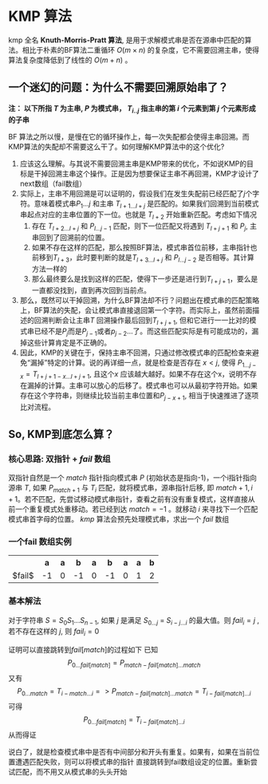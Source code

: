 # KMP 算法
kmp 全名 <b>Knuth-Morris-Pratt 算法</b>, 是用于求解模式串是否在源串中匹配的算法。相比于朴素的BF算法二重循环 $O(m \times n)$ 的复杂度，它不需要回溯主串，使得算法复杂度降低到了线性的 $O(m + n)$ 。
## 一个迷幻的问题：为什么不需要回溯原始串了？
**注：
以下所指
$T$ 为主串, 
$P$ 为模式串，
$T_{i..j}$ 指主串的第 $i$ 个元素到第 $j$ 个元素形成的子串**

BF 算法之所以慢，是慢在它的循环操作上，每一次失配都会使得主串回溯。而KMP算法的失配却不需要这么干了。如何理解KMP算法中的这个优化?
1. 应该这么理解。与其说不需要回溯主串是KMP带来的优化，不如说KMP的目标是干掉回溯主串这个操作。正是因为想要保证主串不再回溯，KMP才设计了next数组（fail数组）
2. 实际上，主串不用回溯是可以证明的，假设我们在发生失配前已经匹配了$j$个字符。意味着模式串$P_1...j$ 和主串 $T_{l+1...l+j}$ 是匹配的。如果我们回溯到当前模式串起点对应的主串位置的下一位。也就是 $T_{l+2}$ 开始重新匹配。考虑如下情况
    1. 存在 $T_{l+2...l+j}$ 和 $P_{l...j-1}$ 匹配，则下一位匹配又将遇到 $T_{l+j+1}$ 和 $P_j$, 主串回到了回溯前的位置。
    2. 如果不存在这样的匹配，那么按照BF算法，模式串首位前移，主串指针也前移到$T_{l+3}$，此时要判断的就是$T_{l+3...l+j}$ 和 $P_{l...j-2}$ 是否相等。其计算方法一样的
    3. 那么最终要么是找到这样的匹配，使得下一步还是进行到$T_{l+j+1}$，要么是一直都没找到，直到再次回到当前点。
3. 那么，既然可以干掉回溯，为什么BF算法却不行？问题出在模式串的匹配策略上，BF算法的失配，会让模式串直接退回第一个字符。而实际上，虽然前面描述的回溯判断会让主串$T$ 回溯操作最后回到$T_{l+j+1}$, 但和它进行一一比对的模式串已经不是$P_j$而是$P_{j-1}$或者$p_{j-2}...$了。而这些匹配实际是有可能成功的，漏掉这些计算肯定是不正确的。
4. 因此，KMP的关键在于，保持主串不回溯，只通过修改模式串的匹配检查来避免“漏掉”特定的计算。说的再详细一点，就是检查是否存在 $x < j$, 使得 $P_{1...j-x} = T_{l+j+1-x...l+j+1}$, 且这个$x$ 应该越大越好。如果不存在这个x，说明不存在漏掉的计算。主串可以放心的后移了。模式串也可以从最初字符开始。如果存在这个字符串，则继续比较当前主串位置和$P_{j-x+1}$, 相当于快速推进了逐项比对流程。

## So, KMP到底怎么算？
### 核心思路: 双指针 + $fail$ 数组
双指针自然是一个 $match$ 指针指向模式串 $P$ (初始状态是指向-1)，一个i指针指向源串 $T$, 如果 $P_{match+1}$ 与 $T_i$ 匹配，就将模式串，源串指针后移, 即 $match + 1, i+1$。若不匹配，先尝试移动模式串指针，查看之前有没有重复模式，这样直接从前一个重复模式处重移动。若已经到达 $match= -1$ 。就移动 $i$ 来寻找下一个匹配模式串首字母的位置。
$kmp$ 算法会预先处理模式串，求出一个 $fail$ 数组

### 一个fail 数组实例
<table>
    <tr>
        <th></th>
        <th>a</th>
        <th>a</th>
        <th>b</th>
        <th>a</th>
        <th>b</th>
        <th>a</th>
        <th>a</th>
        <th>b</th>
    </tr>
    <tr>
        <td>$fail$</td>
        <td>-1</td>
        <td>0</td>
        <td>-1</td>
        <td>0</td>
        <td>-1</td>
        <td>0</td>
        <td>1</td>
        <td>2</td>
    </tr>
</table>
    


### 基本解法
对于字符串 $S = S_0S_1...S_{n-1}$, 如果 $j$ 是满足 $S_{0...j}$ = $S_{i-j...i}$ 的最大值。则 $fail_i = j$ , 若不存在这样的 $j$, 则 $fail_i =0$

证明可以直接跳转到$fail[match]$的过程如下
    已知 $$P_{0...fail[match]} = P_{match-fail[match]…match} $$
    又有 $$P_{0...match} = T_{i-match…i} => P_{match-fail[match]...match} = T_{i-fail[match]…i} $$
    可得 $$P_{0...fail[match]} = T_{i-fail[match]…i}$$
从而得证

说白了，就是检查模式串中是否有中间部分和开头有重复。如果有，如果在当前位置遭遇匹配失败，则可以将模式串的指针
    直接跳转到fail数组设定的位置。重新尝试匹配，而不用又从模式串的头头开始
    
